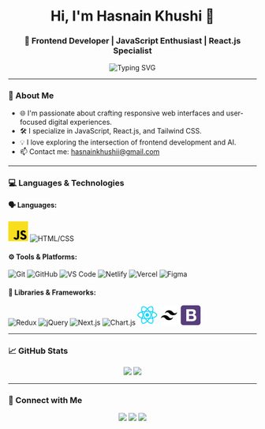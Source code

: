 <h1 align="center">Hi, I'm Hasnain Khushi 👋</h1>
<h3 align="center">🚀 Frontend Developer | JavaScript Enthusiast | React.js Specialist</h3>

<p align="center">
  <img src="https://readme-typing-svg.demolab.com?font=Cambria&weight=600&size=30&duration=1000&pause=1000&center=true&width=500&lines=Front+End+Developer;JavaScript+Developer;React+Developer;Web+Developer;AI+Developer;Tech+Explorer+%F0%9F%9A%80;Gamer+%E2%9A%BD" alt="Typing SVG" />
</p>

---

### 🧠 About Me

- 🌐 I'm passionate about crafting responsive web interfaces and user-focused digital experiences.
- 🛠️ I specialize in JavaScript, React.js, and Tailwind CSS.
- 💡 I love exploring the intersection of frontend development and AI.
- 📫 Contact me: hasnainkhushii@gmail.com

---

### 💻 Languages & Technologies

#### 🗣️ Languages:
<p>
  <img src="https://github.com/hasnain23233/Hasnain/blob/main/Components/javascript-js.svg" width="40" title="JavaScript" />
  <img src="https://github.com/user-attachments/assets/2a687552-a59d-4bf3-9717-2a64ebd9262a" width="40" title="HTML/CSS" />
</p>

#### ⚙️ Tools & Platforms:
<p>
  <img src="https://github.com/user-attachments/assets/59a57b5d-69e2-4437-8b19-2e3968fe55d5" width="40" title="Git" />
  <img src="https://github.com/user-attachments/assets/d565e522-5b9d-4efc-a73f-a5da448ef9d6" width="40" title="GitHub" />
  <img src="https://github.com/user-attachments/assets/6e437439-9860-4110-8738-65ed8044a51a" width="40" title="VS Code" />
  <img src="https://github.com/user-attachments/assets/6c67d0b1-a45b-4b5a-9125-414ef01b1f2b" width="40" title="Netlify" />
  <img src="https://github.com/user-attachments/assets/0496cea0-58dc-476a-8cfc-e4c0c0e555e9" width="40" title="Vercel" />
  <img src="https://github.com/user-attachments/assets/f9f8b0d6-9122-4acc-a73a-15f165c066b4" width="40" title="Figma" />
</p>

#### 🧩 Libraries & Frameworks:
<p>
  <img src="https://github.com/user-attachments/assets/bd309672-ad04-4ece-ba81-e71f3f618abf" width="40" title="Redux" />
  <img src="https://github.com/user-attachments/assets/452466a2-d7a2-4a0a-a4e0-ee653e7daa02" width="40" title="jQuery" />
  <img src="https://github.com/user-attachments/assets/5a9a9b78-cb80-4ec5-85ca-b4ab170de5dd" width="40" title="Next.js" />
  <img src="https://github.com/user-attachments/assets/bf32ef60-d2ca-406a-875b-68d7721455cf" width="40" title="Chart.js" />
  <img src="https://github.com/hasnain23233/Hasnain/blob/main/Components/reactjs-svgrepo-com.svg" width="40" title="React.js" />
  <img src="https://github.com/hasnain23233/Hasnain/blob/main/Components/tailwind-css-svgrepo-com.svg" width="40" title="Tailwind CSS" />
  <img src="https://github.com/hasnain23233/Hasnain/blob/main/Components/bootstrap-svgrepo-com.svg" width="40" title="Bootstrap" />
</p>

---

### 📈 GitHub Stats

<p align="center">
  <img src="https://github-readme-stats.vercel.app/api?username=hasnain23233&show_icons=true&theme=react&hide_border=true" width="47%" />
  <img src="https://github-readme-streak-stats.herokuapp.com?user=hasnain23233&theme=react&hide_border=true" width="47%" />
</p>

---

### 🔗 Connect with Me

<p align="center">
  <a href="https://www.linkedin.com/in/hasnain-khushii-1162802a8/" target="_blank"><img src="https://img.shields.io/badge/LinkedIn-blue?style=for-the-badge&logo=linkedin" /></a>
  <a href="mailto:hasnainkhushii@gmail.com"><img src="https://img.shields.io/badge/Gmail-red?style=for-the-badge&logo=gmail" /></a>
  <a href="https://github.com/hasnain23233"><img src="https://img.shields.io/badge/GitHub-black?style=for-the-badge&logo=github" /></a>
</p>
